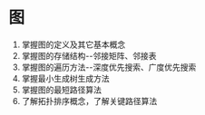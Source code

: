 # 图

1. 掌握图的定义及其它基本概念
2. 掌握图的存储结构--邻接矩阵、邻接表
3. 掌握图的遍历方法--深度优先搜索、广度优先搜索
4. 掌握最小生成树生成方法
5. 掌握图的最短路径算法
6. 了解拓扑排序概念，了解关键路径算法
